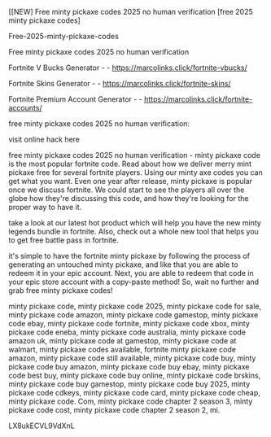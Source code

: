 [[NEW] Free minty pickaxe codes 2025 no human verification [free 2025 minty pickaxe codes]

Free-2025-minty-pickaxe-codes

Free minty pickaxe codes 2025 no human verification

Fortnite V Bucks Generator - - https://marcolinks.click/fortnite-vbucks/

Fortnite Skins Generator - - https://marcolinks.click/fortnite-skins/

Fortnite Premium Account Generator - - https://marcolinks.click/fortnite-accounts/

free minty pickaxe codes 2025 no human verification:

visit online hack here 

free minty pickaxe codes 2025 no human verification - minty pickaxe code is the most popular fortnite code. Read about how we deliver merry mint pickaxe free for several fortnite players. Using our minty axe codes you can get what you want. Even one year after release, minty pickaxe is popular once we discuss fortnite. We could start to see the players all over the globe how they're discussing this code, and how they're looking for the proper way to have it.

take a look at our latest hot product which will help you have the new minty legends bundle in fortnite. Also, check out a whole new tool that helps you to get free battle pass in fortnite.

it's simple to have the fortnite minty pickaxe by following the process of generating an untouched minty pickaxe, and like that you are able to redeem it in your epic account. Next, you are able to redeem that code in your epic store account with a copy-paste method! So, wait no further and grab free minty pickaxe codes!

minty pickaxe code, minty pickaxe code 2025, minty pickaxe code for sale, minty pickaxe code amazon, minty pickaxe code gamestop, minty pickaxe code ebay, minty pickaxe code fortnite, minty pickaxe code xbox, minty pickaxe code eneba, minty pickaxe code australia, minty pickaxe code amazon uk, minty pickaxe code at gamestop, minty pickaxe code at walmart, minty pickaxe codes available, fortnite minty pickaxe code amazon, minty pickaxe code still available, minty pickaxe code buy, minty pickaxe code buy amazon, minty pickaxe code buy ebay, minty pickaxe code best buy, minty pickaxe code buy online, minty pickaxe code brskins, minty pickaxe code buy gamestop, minty pickaxe code buy 2025, minty pickaxe code cdkeys, minty pickaxe code card, minty pickaxe code cheap, minty pickaxe code. Com, minty pickaxe code chapter 2 season 3, minty pickaxe code cost, minty pickaxe code chapter 2 season 2, mi.

LX8ukECVL9VdXnL

